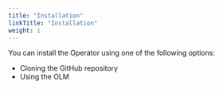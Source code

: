 ```yaml
---
title: "Installation"
linkTitle: "Installation"
weight: 1
---
```


You can install the Operator using one of the following options:

- Cloning the GitHub repository
- Using the OLM